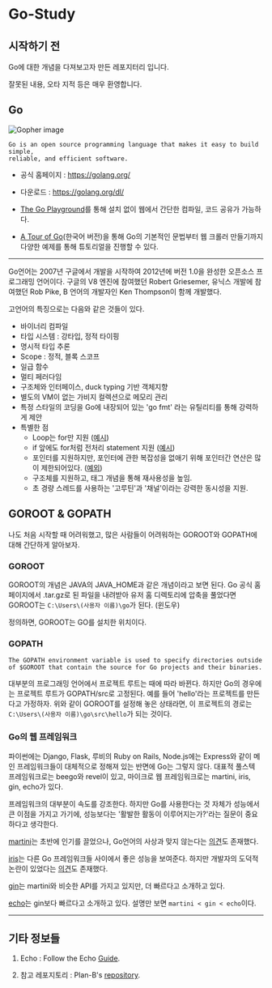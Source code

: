 # Go-Study

## 시작하기 전
Go에 대한 개념을 다져보고자 만든 레포지터리 입니다.

잘못된 내용, 오타 지적 등은 매우 환영합니다.

## Go
![Gopher image](https://sdtimes.com/wp-content/uploads/2014/12/1212.sdt-github.jpg)

```
Go is an open source programming language that makes it easy to build simple,
reliable, and efficient software.
```
- 공식 홈페이지 : https://golang.org/

- 다운로드 : https://golang.org/dl/

- [The Go Playground](https://play.golang.org/)를 통해 설치 없이 웹에서 간단한 컴파일, 코드 공유가 가능하다.

- [A Tour of Go](https://go-tour-kr.appspot.com/#1)(한국어 버전)을 통해 Go의 기본적인 문법부터 웹 크롤러 만들기까지 다양한 예제를 통해 튜토리얼을 진행할 수 있다.

---

Go언어는 2007년 구글에서 개발을 시작하여 2012년에 버전 1.0을 완성한 오픈소스 프로그래밍 언어이다. 구글의 V8 엔진에 참여했던 Robert Griesemer, 유닉스 개발에 참여했던 Rob Pike, B 언어의 개발자인 Ken Thompson이 함께 개발했다.

고언어의 특징으로는 다음와 같은 것들이 있다.

- 바이너리 컴파일
- 타입 시스템 : 강타입, 정적 타이핑
- 명시적 타입 추론
- Scope : 정적, 블록 스코프
- 일급 함수
- 멀티 페러다임
- 구조체와 인터페이스, duck typing 기반 객체지향
- 별도의 VM이 없는 가비지 컬렉션으로 메모리 관리
- 특정 스타일의 코딩을 Go에 내장되어 있는 'go fmt' 라는 유틸리티를 통해 강력하게 제안
- 특별한 점
    - Loop는 for만 지원 ([예시](https://github.com/Tiny-Haru/Go-Study/blob/master/For%20Loop/main.go))
    - if 앞에도 for처럼 전처리 statement 지원 ([예시](https://github.com/Tiny-Haru/Go-Study/blob/master/If%20Statement/main.go))
    - 포인터를 지원하지만, 포인터에 관한 복잡성을 없애기 위해 포인터간 연산은 많이 제한되어있다. ([예외](https://go101.org/article/unsafe.html))
    - 구조체를 지원하고, 태그 개념을 통해 재사용성을 높임.
    - 초 경량 스레드를 사용하는 '고루틴'과 '채널'이라는 강력한 동시성을 지원.

## GOROOT & GOPATH
나도 처음 시작할 때 어려워했고, 많은 사람들이 어려워하는 GOROOT와 GOPATH에 대해 간단하게 알아보자.

### GOROOT
GOROOT의 개념은 JAVA의 JAVA_HOME과 같은 개념이라고 보면 된다. Go 공식 홈페이지에서 .tar.gz로 된 파일을 내려받아 유저 홈 디렉토리에 압축을 풀었다면 GOROOT는 `C:\Users\(사용자 이름)\go`가 된다. (윈도우)

정의하면, GOROOT는 GO를 설치한 위치이다.

### GOPATH
```
The GOPATH environment variable is used to specify directories outside of $GOROOT that contain the source for Go projects and their binaries.
```

대부분의 프로그래밍 언어에서 프로젝트 루트는 때에 따라 바뀐다. 하지만 Go의 경우에는 프로젝트 루트가 GOPATH/src로 고정된다. 예를 들어 'hello'라는 프로젝트를 만든다고 가정하자. 위와 같이 GOROOT를 설정해 놓은 상태라면, 이 프로젝트의 경로는 `C:\Users\(사용자 이름)\go\src\hello`가 되는 것이다.

### Go의 웹 프레임워크
파이썬에는 Django, Flask, 루비의 Ruby on Rails, Node.js에는 Express와 같이 메인 프레임워크들이 대체적으로 정해져 있는 반면에 Go는 그렇지 않다. 대표적 풀스텍 프레임워크로는 beego와 revel이 있고, 마이크로 웹 프레임워크로는 martini, iris, gin, echo가 있다.

프레임워크의 대부분이 속도를 강조한다. 하지만 Go를 사용한다는 것 자체가 성능에서 큰 이점을 가지고 가기에, 성능보다는 '활발한 활동이 이루어지는가?'라는 질문이 중요하다고 생각한다.

[martini](https://github.com/go-martini/martini)는 초반에 인기를 끌었으나, Go언어의 사상과 맞지 않는다는 [의견](https://www.reddit.com/r/golang/comments/25oxg0/three_reasons_you_should_not_use_martini/)도 존재했다.

[iris](https://github.com/kataras/iris)는 다른 Go 프레임워크들 사이에서 좋은 성능을 보여준다. 하지만 개발자의 도덕적 논란이 있었다는 [의견](http://www.florinpatan.ro/2016/10/why-you-should-not-use-iris-for-your-go.html)도 존재했다.

[gin](https://github.com/gin-gonic/gin)는 martini와 비슷한 API를 가지고 있지만, 더 빠르다고 소개하고 있다.

[echo](https://github.com/labstack/echo)는 gin보다 빠르다고 소개하고 있다. 설명만 보면 `martini < gin < echo`이다.

---
## 기타 정보들
1. Echo : Follow the Echo [Guide](https://echo.labstack.com/guide).

2. 참고 레포지토리 : Plan-B's [repository](https://github.com/JoMingyu/--Awesome-Go--).
